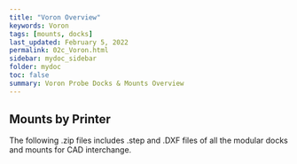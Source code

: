 ```yaml
---
title: "Voron Overview"
keywords: Voron
tags: [mounts, docks]
last_updated: February 5, 2022
permalink: 02c_Voron.html
sidebar: mydoc_sidebar
folder: mydoc
toc: false
summary: Voron Probe Docks & Mounts Overview 
---
```


## Mounts by Printer

The following .zip files includes .step and .DXF files of all the modular docks and mounts for CAD interchange.
